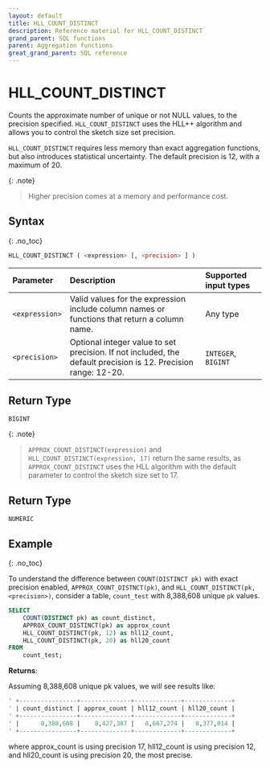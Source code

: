 ```yaml
---
layout: default
title: HLL_COUNT_DISTINCT
description: Reference material for HLL_COUNT_DISTINCT
grand_parent: SQL functions
parent: Aggregation functions
great_grand_parent: SQL reference
---
```



# HLL_COUNT_DISTINCT

Counts the approximate number of unique or not NULL values, to the precision specified. `HLL_COUNT_DISTINCT` uses the HLL++ algorithm and allows you to control the sketch size set precision. 

`HLL_COUNT_DISTINCT` requires less memory than exact aggregation functions, but also introduces statistical uncertainty. The default precision is 12, with a maximum of 20.

{: .note}
>Higher precision comes at a memory and performance cost.

## Syntax
{: .no_toc}

```sql
HLL_COUNT_DISTINCT ( <expression> [, <precision> ] )
```

| Parameter | Description                                                                                                                | Supported input types |
| :--------- |:---------------------------------------------------------------------------------------------------------------------------|:----------------------|
| `<expression>`  | Valid values for the expression include column names or functions that return a column name. | Any type |
| `<precision>` | Optional integer value to set precision. If not included, the default precision is 12. Precision range: 12-20.| `INTEGER`, `BIGINT ` |

## Return Type
`BIGINT`

{: .note}
> `APPROX_COUNT_DISTINCT(expression)` and `HLL_COUNT_DISTINCT(expression, 17)` return the same results, as `APPROX_COUNT_DISTINCT` uses the HLL algorithm with the default parameter to control the sketch size set to 17.

## Return Type
`NUMERIC`

## Example
{: .no_toc}

To understand the difference between `COUNT(DISTINCT pk)` with exact precision enabled, `APPROX_COUNT_DISTNCT(pk)`, and `HLL_COUNT_DISTINCT(pk, <precision>)`, consider a table, `count_test` with 8,388,608 unique `pk` values. 

```sql
SELECT
	COUNT(DISTINCT pk) as count_distinct,
	APPROX_COUNT_DISTINCT(pk) as approx_count
	HLL_COUNT_DISTINCT(pk, 12) as hll12_count,
	HLL_COUNT_DISTINCT(pk, 20) as hll20_count
FROM
	count_test;
```

**Returns**: 

Assuming 8,388,608 unique pk values, we will see results like: 


```sql
' +----------------+--------------+-------------+-------------+
' | count_distinct | approx_count | hll12_count | hll20_count |
' +----------------+--------------+-------------+-------------+
' |      8,388,608 |    8,427,387 |   8,667,274 |   8,377,014 |
' +----------------+--------------+-------------+-------------+
```

where approx_count is using precision 17, hll12_count is using precision 12, and hll20_count is using precision 20, the most precise. 